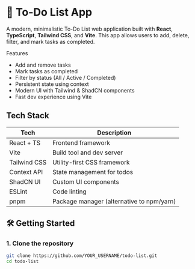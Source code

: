 # 📝 To-Do List App

A modern, minimalistic To-Do List web application built with **React**, **TypeScript**, **Tailwind CSS**, and **Vite**. This app allows users to add, delete, filter, and mark tasks as completed.

Features

-  Add and remove tasks
-  Mark tasks as completed
-  Filter by status (All / Active / Completed)
-  Persistent state using context
-  Modern UI with Tailwind & ShadCN components
-  Fast dev experience using Vite

##  Tech Stack

| Tech           | Description                        |
|----------------|------------------------------------|
| React + TS     | Frontend framework                 |
| Vite           | Build tool and dev server          |
| Tailwind CSS   | Utility-first CSS framework        |
| Context API    | State management for todos         |
| ShadCN UI      | Custom UI components               |
| ESLint         | Code linting                       |
| pnpm           | Package manager (alternative to npm/yarn) |

## 🛠️ Getting Started

### 1. Clone the repository

```bash
git clone https://github.com/YOUR_USERNAME/todo-list.git
cd todo-list
